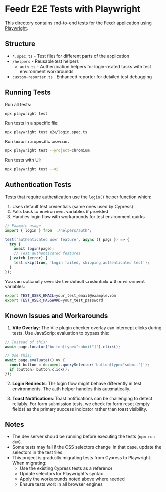 # Feedr E2E Tests with Playwright

This directory contains end-to-end tests for the Feedr application using [Playwright](https://playwright.dev/).

## Structure

- `*.spec.ts` - Test files for different parts of the application
- `/helpers` - Reusable test helpers
  - `auth.ts` - Authentication helpers for login-related tasks with test environment workarounds
- `custom-reporter.ts` - Enhanced reporter for detailed test debugging

## Running Tests

Run all tests:
```bash
npx playwright test
```

Run tests in a specific file:
```bash
npx playwright test e2e/login.spec.ts
```

Run tests in a specific browser:
```bash
npx playwright test --project=chromium
```

Run tests with UI:
```bash
npx playwright test --ui
```

## Authentication Tests

Tests that require authentication use the `login()` helper function which:

1. Uses default test credentials (same ones used by Cypress)
2. Falls back to environment variables if provided
3. Handles login flow with workarounds for test environment quirks

```typescript
// Example usage
import { login } from './helpers/auth';

test('authenticated user feature', async ({ page }) => {
  try {
    await login(page);
    // Test authenticated features
  } catch (error) {
    test.skip(true, 'Login failed, skipping authenticated test');
  }
});
```

You can optionally override the default credentials with environment variables:
```bash
export TEST_USER_EMAIL=your_test_email@example.com
export TEST_USER_PASSWORD=your_test_password
```

## Known Issues and Workarounds

1. **Vite Overlay**: The Vite plugin checker overlay can intercept clicks during tests. Use JavaScript evaluation to bypass this:

```typescript
// Instead of this:
await page.locator('button[type="submit"]').click();

// Use this:
await page.evaluate(() => {
  const button = document.querySelector('button[type="submit"]');
  if (button) button.click();
});
```

2. **Login Redirects**: The login flow might behave differently in test environments. The auth helper handles this automatically.

3. **Toast Notifications**: Toast notifications can be challenging to detect reliably. For form submission tests, we check for form reset (empty fields) as the primary success indicator rather than toast visibility.

## Notes

- The dev server should be running before executing the tests (`npm run dev`).
- Some tests may fail if the CSS selectors change. In that case, update the selectors in the test files.
- This project is gradually migrating tests from Cypress to Playwright. When migrating:
  - Use the existing Cypress tests as a reference
  - Update selectors for Playwright's syntax
  - Apply the workarounds noted above where needed
  - Ensure tests work in all browser engines